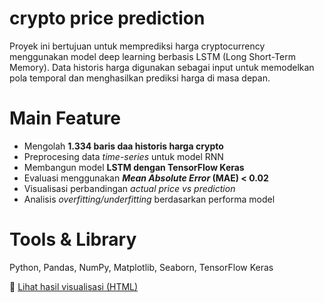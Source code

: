 # crypto price prediction
Proyek ini bertujuan untuk memprediksi harga cryptocurrency menggunakan model deep learning berbasis LSTM (Long Short-Term Memory). Data historis harga digunakan sebagai input untuk memodelkan pola temporal dan menghasilkan prediksi harga di masa depan.

# Main Feature
* Mengolah **1.334 baris daa historis harga crypto**
* Preprocesing data *time-series* untuk model RNN
* Membangun model **LSTM dengan TensorFlow Keras**
* Evaluasi menggunakan ***Mean Absolute Error* (MAE) < 0.02**
* Visualisasi perbandingan *actual price vs prediction*
* Analisis *overfitting/underfitting* berdasarkan performa model

# Tools & Library
Python, Pandas, NumPy, Matplotlib, Seaborn, TensorFlow Keras

🔗 [Lihat hasil visualisasi (HTML)](./Crypto-Prediction.html)
